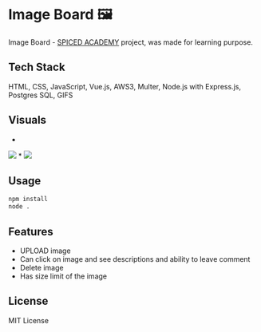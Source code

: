 # Image Board 🖼
Image Board -  <a href="https://www.spiced-academy.com/">SPICED ACADEMY</a> project, was made for learning purpose. 

## Tech Stack

HTML, CSS, JavaScript, Vue.js, AWS3, Multer, Node.js with Express.js, Postgres SQL, GIFS

## Visuals
*
<img src="https://gifs.com/gif/xnjQj3" />
*
<img src="https://j.gifs.com/WLB2KQ.gif" />

## Usage

```bash
npm install
node .
```

## Features 

* UPLOAD image
* Can click on image and see descriptions and ability to leave comment
* Delete image
* Has size limit of the image

## License

MIT License